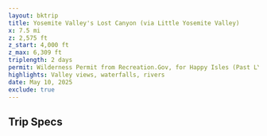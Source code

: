 ```yaml
---
layout: bktrip
title: Yosemite Valley's Lost Canyon (via Little Yosemite Valley)
x: 7.5 mi
z: 2,575 ft
z_start: 4,000 ft
z_max: 6,309 ft
triplength: 2 days
permit: Wilderness Permit from Recreation.Gov, for Happy Isles (Past LYV)
highlights: Valley views, waterfalls, rivers 
date: May 10, 2025
exclude: true
---
```


<h2> Trip Specs </h2>
